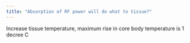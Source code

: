 ```yaml
---
title: "Absorption of RF power will do what to tissue?"
---
```

Increase tissue temperature, maximum rise in core body temperature is 1 decree C

